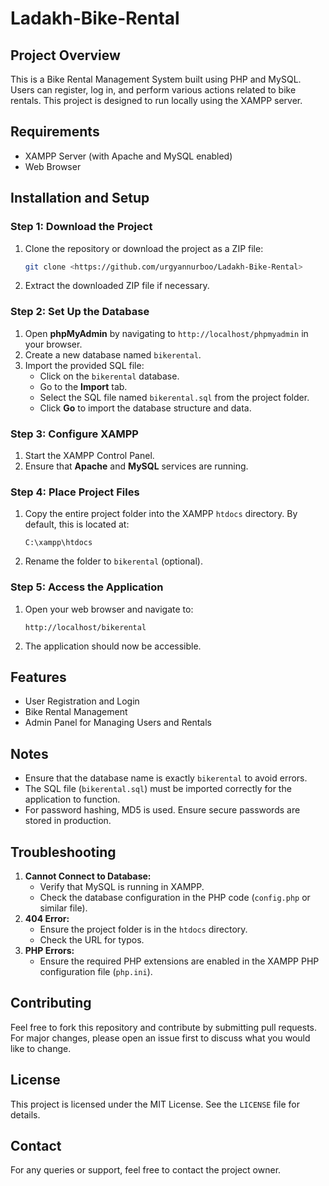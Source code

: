 # Ladakh-Bike-Rental

## Project Overview
This is a Bike Rental Management System built using PHP and MySQL. Users can register, log in, and perform various actions related to bike rentals. This project is designed to run locally using the XAMPP server.

## Requirements
- XAMPP Server (with Apache and MySQL enabled)
- Web Browser

## Installation and Setup

### Step 1: Download the Project
1. Clone the repository or download the project as a ZIP file:
   ```bash
   git clone <https://github.com/urgyannurboo/Ladakh-Bike-Rental>
   ```
2. Extract the downloaded ZIP file if necessary.

### Step 2: Set Up the Database
1. Open **phpMyAdmin** by navigating to `http://localhost/phpmyadmin` in your browser.
2. Create a new database named `bikerental`.
3. Import the provided SQL file:
   - Click on the `bikerental` database.
   - Go to the **Import** tab.
   - Select the SQL file named `bikerental.sql` from the project folder.
   - Click **Go** to import the database structure and data.

### Step 3: Configure XAMPP
1. Start the XAMPP Control Panel.
2. Ensure that **Apache** and **MySQL** services are running.

### Step 4: Place Project Files
1. Copy the entire project folder into the XAMPP `htdocs` directory. By default, this is located at:
   ```
   C:\xampp\htdocs
   ```
2. Rename the folder to `bikerental` (optional).

### Step 5: Access the Application
1. Open your web browser and navigate to:
   ```
   http://localhost/bikerental
   ```
2. The application should now be accessible.

## Features
- User Registration and Login
- Bike Rental Management
- Admin Panel for Managing Users and Rentals

## Notes
- Ensure that the database name is exactly `bikerental` to avoid errors.
- The SQL file (`bikerental.sql`) must be imported correctly for the application to function.
- For password hashing, MD5 is used. Ensure secure passwords are stored in production.

## Troubleshooting
1. **Cannot Connect to Database:**
   - Verify that MySQL is running in XAMPP.
   - Check the database configuration in the PHP code (`config.php` or similar file).
2. **404 Error:**
   - Ensure the project folder is in the `htdocs` directory.
   - Check the URL for typos.
3. **PHP Errors:**
   - Ensure the required PHP extensions are enabled in the XAMPP PHP configuration file (`php.ini`).

## Contributing
Feel free to fork this repository and contribute by submitting pull requests. For major changes, please open an issue first to discuss what you would like to change.

## License
This project is licensed under the MIT License. See the `LICENSE` file for details.

## Contact
For any queries or support, feel free to contact the project owner.


